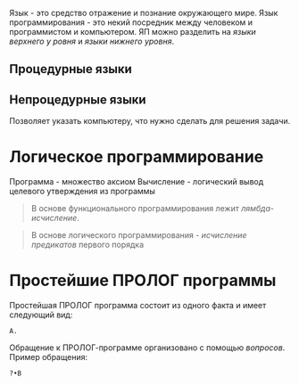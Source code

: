 Язык - это средство отражение и познание окружающего мире.
Язык программирования - это некий посредник между человеком и программистом и компьютером.
ЯП можно разделить на *языки верхнего у ровня* и *языки нижнего уровня*.

## Процедурные языки
## Непроцедурные языки
Позволяет указать компьютеру, что нужно сделать для решения задачи.

# Логическое программирование
Программа - множество аксиом
Вычисление - логический вывод целевого утверждения из программы


>В основе функционального программирования лежит *лямбда-исчисление*.

>В основе логического программирования - *исчисление предикатов* первого порядка

# Простейшие ПРОЛОГ программы
Простейшая ПРОЛОГ программа состоит из одного факта и имеет следующий вид:

```
A.
```

Обращение к ПРОЛОГ-программе организовано с помощью *вопросов*.
Пример обращения:
```
?•B
```


